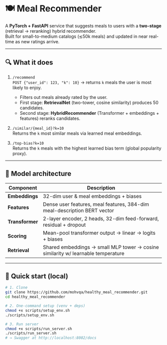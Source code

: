 # 🍽️ Meal Recommender

A **PyTorch + FastAPI** service that suggests meals to users with a **two-stage** (retrieval → reranking) hybrid recommender.  
Built for small-to-medium catalogs (≲50k meals) and updated in near real-time as new ratings arrive.

---

## 🔍 What it does
1. `/recommend`  
   `POST {"user_id": 123, "k": 10}` → returns `k` meals the user is most likely to enjoy.  
   - Filters out meals already rated by the user.  
   - First stage: **RetrievalNet** (two-tower, cosine similarity) produces 50 candidates.  
   - Second stage: **HybridRecommender** (Transformer + embeddings + features) reranks candidates.

2. `/similar/{meal_id}?k=10`  
   Returns the `k` most similar meals via learned meal embeddings.

3. `/top-bias?k=10`  
   Returns the `k` meals with the highest learned bias term (global popularity proxy).

---

## 🧠 Model architecture
| Component | Description |
|-----------|-------------|
| **Embeddings** | 32-dim user & meal embeddings + biases |
| **Features** | Dense user features, meal features, 384-dim meal-description BERT vector |
| **Transformer** | 2-layer encoder, 2 heads, 32-dim feed-forward, residual + dropout |
| **Scoring** | Mean-pool transformer output → linear → logits + biases |
| **Retrieval** | Shared embeddings → small MLP tower → cosine similarity w/ learnable temperature |

---

## 🚀 Quick start (local)
```bash
# 1. Clone
git clone https://github.com/mohvqa/healthy_meal_recommender.git
cd healthy_meal_recommender

# 2. One-command setup (venv + deps)
chmod +x scripts/setup_env.sh
./scripts/setup_env.sh

# 3. Run server
chmod +x scripts/run_server.sh
./scripts/run_server.sh
# → Swagger at http://localhost:8002/docs